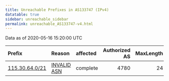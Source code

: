 ```yaml
---
title: Unreachable Prefixes in AS133747 (IPv4)
datatable: true
sidebar: unreachable_sidebar
permalink: unreachable_AS133747-v4.html
---
```


Data as of 2020-05-16 15:20:00 UTC


<div class="datatable-begin"></div>

| Prefix                                                 | Reason                                                                                                 | affected   |   Authorized AS |   MaxLength | Anchor                                       |   unreachable /24s |
|:-------------------------------------------------------|:-------------------------------------------------------------------------------------------------------|:-----------|----------------:|------------:|:---------------------------------------------|-------------------:|
| [115.30.64.0/21](https://stat.ripe.net/115.30.64.0/21) | [INVALID ASN](https://rpki-validator.ripe.net/announcement-preview?asn=AS133747&prefix=115.30.64.0/21) | complete   |            4780 |          24 | [APNIC](unreachable_APNIC_RPKI_Root-v4.html) |                  8 |

<div class="datatable-end"></div>